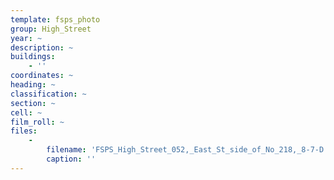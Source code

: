 ```yaml
---
template: fsps_photo
group: High_Street
year: ~
description: ~
buildings:
    - ''
coordinates: ~
heading: ~
classification: ~
section: ~
cell: ~
film_roll: ~
files:
    -
        filename: 'FSPS_High_Street_052,_East_St_side_of_No_218,_8-7-D.png'
        caption: ''
---
```


